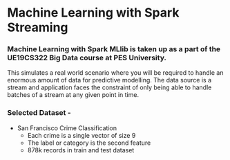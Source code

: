# Machine Learning with Spark Streaming


### Machine Learning with Spark MLlib is taken up as a part of the UE19CS322 Big Data course at PES University. 
This simulates a real world scenario where you will be required to handle an enormous amount of data for predictive modelling. 
The data source is a stream and  application faces the constraint of only being able to handle batches of a stream at any given point in time.


### Selected Dataset -
- San Francisco Crime Classification
    - Each crime is a single vector of size 9
    - The label or category is the second feature
    - 878k records in train and test dataset
